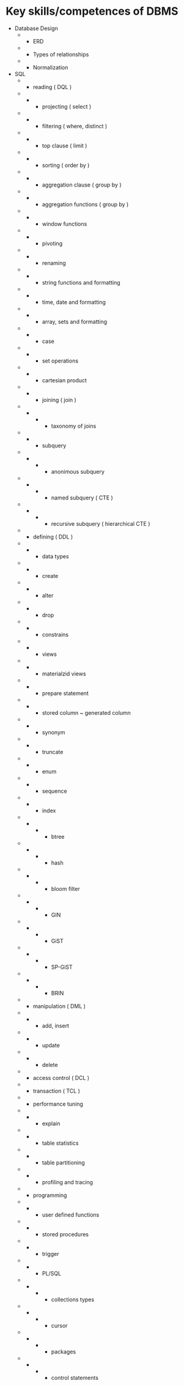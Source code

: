 # Key skills/competences of DBMS

- Database Design
  - - ERD
  - - Types of relationships
  - - Normalization
- SQL
  - - reading ( DQL )
  - - - projecting ( select )
  - - - filtering ( where, distinct )
  - - - top clause ( limit )
  - - - sorting ( order by )
  - - - aggregation clause ( group by )
  - - - aggregation functions ( group by )
  - - - window functions
  - - - pivoting
  - - - renaming
  - - - string functions and formatting
  - - - time, date and formatting
  - - - array, sets and formatting
  - - - case
  - - - set operations
  - - - cartesian product
  - - - joining ( join )
  - - - - taxonomy of joins
  - - - subquery
  - - - - anonimous subquery
  - - - - named subquery ( CTE )
  - - - - recursive subquery ( hierarchical CTE )
  - - defining ( DDL )
  - - - data types
  - - - create
  - - - alter
  - - - drop
  - - - constrains
  - - - views
  - - - materialzid views
  - - - prepare statement
  - - - stored column ~ generated column
  - - - synonym
  - - - truncate
  - - - enum
  - - - sequence
  - - - index
  - - - - btree
  - - - - hash
  - - - - bloom filter
  - - - - GIN
  - - - - GiST
  - - - - SP-GiST
  - - - - BRIN
  - - manipulation ( DML )
  - - - add, insert
  - - - update
  - - - delete
  - - access control ( DCL )
  - - transaction ( TCL )
  - - performance tuning
  - - - explain
  - - - table statistics
  - - - table partitioning
  - - - profiling and tracing
  - - programming
  - - - user defined functions
  - - - stored procedures
  - - - trigger
  - - - PL/SQL
  - - - - collections types
  - - - - cursor
  - - - - packages
  - - - - control statements
